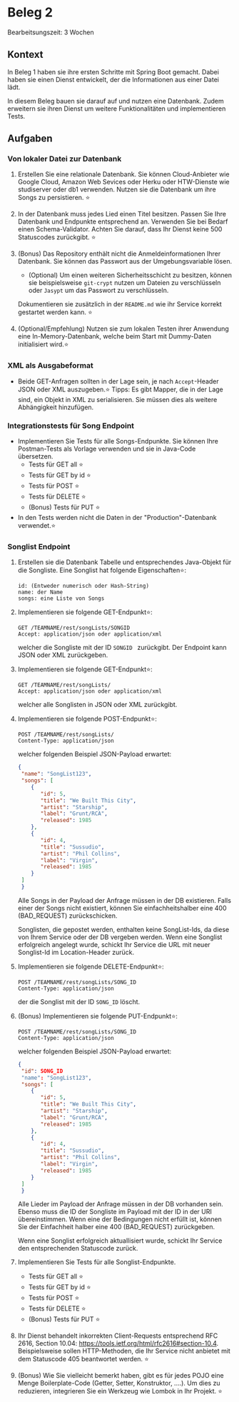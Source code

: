 # Beleg 2

Bearbeitsungszeit: 3 Wochen

## Kontext

In Beleg 1 haben sie ihre ersten Schritte mit Spring Boot gemacht. Dabei haben sie einen Dienst entwickelt, der die Informationen aus einer Datei lädt. 

In diesem Beleg bauen sie darauf auf und nutzen eine Datenbank. Zudem erweitern sie ihren Dienst um weitere Funktionalitäten und implementieren Tests.



## Aufgaben

### Von lokaler Datei zur Datenbank

1. Erstellen Sie eine relationale Datenbank. Sie können Cloud-Anbieter wie Google Cloud, Amazon Web Sevices oder Herku oder HTW-Dienste wie studiserver oder db1 verwenden. Nutzen sie die Datenbank um ihre Songs zu persistieren. ⭐ 

2. In der Datenbank muss jedes Lied einen Titel besitzen. Passen Sie Ihre Datenbank und Endpunkte entsprechend an. Verwenden Sie bei Bedarf einen Schema-Validator. Achten Sie darauf, dass Ihr Dienst keine 500 Statuscodes zurückgibt. ⭐

3. (Bonus) Das Repository enthält nicht die Anmeldeinformationen Ihrer Datenbank. Sie können das Passwort aus der Umgebungsvariable lösen. 

   - (Optional) Um einen weiteren Sicherheitsschicht zu besitzen, können sie beispielsweise `git-crypt` nutzen um Dateien zu verschlüsseln oder `Jasypt` um das Passwort zu verschlüsseln. 

   Dokumentieren sie zusätzlich in der `README.md` wie ihr Service korrekt gestartet werden kann. ⭐

4. (Optional/Empfehlung) Nutzen sie zum lokalen Testen ihrer Anwendung eine In-Memory-Datenbank, welche beim Start mit Dummy-Daten initialisiert wird.⭐

### XML als Ausgabeformat

- Beide GET-Anfragen sollten in der Lage sein, je nach `Accept`-Header JSON oder XML auszugeben.⭐ Tipps: Es gibt Mapper, die in der Lage sind, ein Objekt in XML zu serialisieren. Sie müssen dies als weitere Abhängigkeit hinzufügen.

### Integrationstests für Song Endpoint

- Implementieren Sie Tests für alle Songs-Endpunkte. Sie können Ihre Postman-Tests als Vorlage verwenden und sie in Java-Code übersetzen.
  - Tests für GET all ⭐
  - Tests für GET by id ⭐
  - Tests für POST ⭐
  - Tests für DELETE ⭐
  - (Bonus) Tests für PUT ⭐
- In den Tests werden nicht die Daten in der "Production"-Datenbank verwendet.⭐

### Songlist Endpoint

1. Erstellen sie die Datenbank Tabelle und entsprechendes Java-Objekt für die Songliste. Eine Songlist hat folgende Eigenschaften⭐:

    ```
    id: (Entweder numerisch oder Hash-String)
    name: der Name
    songs: eine Liste von Songs
    ```
    
2. Implementieren sie folgende GET-Endpunkt⭐:

   ```http
   GET /TEAMNAME/rest/songLists/SONGID
   Accept: application/json oder application/xml
   ```

   welcher die Songliste mit der ID `SONGID ` zurückgibt. Der Endpoint kann JSON oder XML zurückgeben.

3. Implementieren sie folgende GET-Endpunkt⭐:

   ```http
   GET /TEAMNAME/rest/songLists/
   Accept: application/json oder application/xml
   ```
   
   welcher alle Songlisten in JSON oder XML zurückgibt.

4. Implementieren sie folgende POST-Endpunkt⭐:

   ```http
   POST /TEAMNAME/rest/songLists/
   Content-Type: application/json
   ```

   welcher folgenden Beispiel JSON-Payload erwartet:

   ```json
   {
    "name": "SongList123",
    "songs": [
       {
          "id": 5,
          "title": "We Built This City",
          "artist": "Starship",
          "label": "Grunt/RCA",
          "released": 1985
       },
       {
          "id": 4,
          "title": "Sussudio",
          "artist": "Phil Collins",
          "label": "Virgin",
          "released": 1985
       }
    ]
    }
   ```
   
   Alle Songs in der Payload der Anfrage müssen in der DB existieren. Falls einer der Songs nicht existiert, können Sie einfachheitshalber eine 400 (BAD_REQUEST) zurückschicken.
   
   Songlisten, die gepostet werden, enthalten keine SongList-Ids, da diese von Ihrem Service oder der DB vergeben werden. Wenn eine Songlist erfolgreich angelegt wurde, schickt Ihr Service die URL mit neuer Songlist-Id im Location-Header zurück.
   
5. Implementieren sie folgende DELETE-Endpunkt⭐:

   ```http
   POST /TEAMNAME/rest/songLists/SONG_ID
   Content-Type: application/json
   ```

   der die Songlist mit der ID `SONG_ID` löscht.

6. (Bonus) Implementieren sie folgende PUT-Endpunkt⭐:
    ```http
   POST /TEAMNAME/rest/songLists/SONG_ID
   Content-Type: application/json
   ```

    welcher folgenden Beispiel JSON-Payload erwartet:
   
    ```json
    {
     "id": SONG_ID
     "name": "SongList123",
     "songs": [
        {
           "id": 5,
           "title": "We Built This City",
           "artist": "Starship",
           "label": "Grunt/RCA",
           "released": 1985
        },
        {
           "id": 4,
           "title": "Sussudio",
           "artist": "Phil Collins",
           "label": "Virgin",
           "released": 1985
        }
     ]
     }
    ```
   
    Alle Lieder im Payload der Anfrage müssen in der DB vorhanden sein. Ebenso muss die ID der Songliste im Payload mit der ID in der URI übereinstimmen. Wenn eine der Bedingungen nicht erfüllt ist, können Sie der Einfachheit halber eine 400 (BAD_REQUEST) zurückgeben. 
   
    Wenn eine Songlist erfolgreich aktuallisiert wurde, schickt Ihr Service den entsprechenden Statuscode zurück.
   
7. Implementieren Sie Tests für alle Songlist-Endpunkte.

   - Tests für GET all ⭐
   - Tests für GET by id ⭐
   - Tests für POST ⭐
   - Tests für DELETE ⭐
   - (Bonus) Tests für PUT ⭐

8. Ihr Dienst behandelt inkorrekten Client-Requests entsprechend RFC 2616, Section 10.04: https://tools.ietf.org/html/rfc2616#section-10.4. Beispielsweise sollen HTTP-Methoden, die Ihr Service nicht anbietet mit dem Statuscode 405 beantwortet werden. ⭐

9. (Bonus) Wie Sie vielleicht bemerkt haben, gibt es für jedes POJO eine Menge Boilerplate-Code (Getter, Setter, Konstruktor, ....). Um dies zu reduzieren, integrieren Sie ein Werkzeug wie Lombok in Ihr Projekt. ⭐
